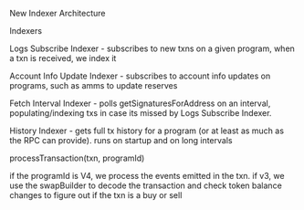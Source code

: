 New Indexer Architecture

Indexers

Logs Subscribe Indexer - subscribes to new txns on a given program, when a txn is received, we index it

Account Info Update Indexer - subscribes to account info updates on programs, such as amms to update reserves

Fetch Interval Indexer - polls getSignaturesForAddress on an interval, populating/indexing txs in case
its missed by Logs Subscribe Indexer.

History Indexer - gets full tx history for a program (or at least as much as the RPC can provide).
runs on startup and on long intervals


processTransaction(txn, programId)

if the programId is V4, we process the events emitted in the txn.
if v3, we use the swapBuilder to decode the transaction and check token balance changes to 
figure out if the txn is a buy or sell
